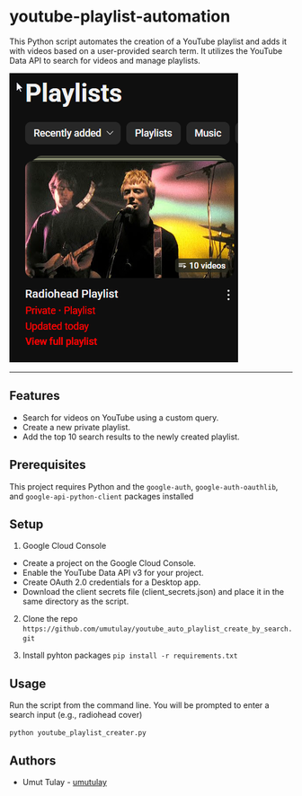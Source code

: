 # youtube-playlist-automation

This Python script automates the creation of a YouTube playlist and adds it with videos based on a user-provided search term. It utilizes the YouTube Data API to search for videos and manage playlists.

![Output Example](example_playlist.png)

---

## Features

- Search for videos on YouTube using a custom query.
- Create a new private playlist.
- Add the top 10 search results to the newly created playlist.

## Prerequisites

This project requires Python and the `google-auth`, `google-auth-oauthlib`, and `google-api-python-client` packages installed

## Setup

1. Google Cloud Console

- Create a project on the Google Cloud Console.
- Enable the YouTube Data API v3 for your project.
- Create OAuth 2.0 credentials for a Desktop app.
- Download the client secrets file (client_secrets.json) and place it in the same directory as the script.

2. Clone the repo
 `https://github.com/umutulay/youtube_auto_playlist_create_by_search.git`

3. Install pyhton packages
 `pip install -r requirements.txt`

## Usage

Run the script from the command line. You will be prompted to enter a search input (e.g., radiohead cover)

`python youtube_playlist_creater.py`

## Authors
* Umut Tulay - [umutulay](https://github.com/umutulay)
